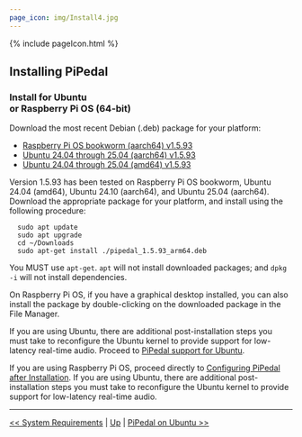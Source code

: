 ```yaml
---
page_icon: img/Install4.jpg
---
```


{% include pageIcon.html %}


## Installing PiPedal


### Install for Ubuntu <br/>or Raspberry Pi OS (64-bit)


Download the most recent Debian (.deb) package for your platform:

- [Raspberry Pi OS bookworm (aarch64) v1.5.93](https://github.com/rerdavies/pipedal/releases/download/v1.5.93/pipedal_1.5.93_arm64.deb)
- [Ubuntu 24.04 through 25.04 (aarch64) v1.5.93](https://github.com/rerdavies/pipedal/releases/download/v1.5.93/pipedal_1.5.93_arm64.deb)
- [Ubuntu 24.04 through 25.04 (amd64) v1.5.93](https://github.com/rerdavies/pipedal/releases/download/v1.5.93/pipedal_1.5.93_amd64.deb)


Version 1.5.93 has been tested on Raspberry Pi OS bookworm, Ubuntu 24.04 (amd64), Ubuntu 24.10 (aarch64), and Ubuntu 25.04 (aarch64). Download the appropriate package for your platform, and install using the following procedure:

```
  sudo apt update
  sudo apt upgrade
  cd ~/Downloads  
  sudo apt-get install ./pipedal_1.5.93_arm64.deb 
```
You MUST use `apt-get`. `apt` will not install downloaded packages; and `dpkg -i` will not install dependencies. 

On Raspberry Pi OS, if you have a graphical desktop installed, you can also install the package by double-clicking on the downloaded package in the File Manager.

If you are using Ubuntu, there are additional post-installation steps you must take to reconfigure the Ubuntu kernel to 
provide support for low-latency real-time audio. Proceed to [PiPedal support for Ubuntu](Ubuntu.md).

If you are using Raspberry Pi OS, proceed directly to [Configuring PiPedal after Installation](Configuring.md). If 
you are using Ubuntu, there are additional post-installation steps you must take to reconfigure the Ubuntu kernel 
to provide support for low-latency real-time audio. 


--------
[<< System Requirements](SystemRequirements.md) | [Up](Documentation.md) | [PiPedal on Ubuntu >>](Ubuntu.md)
